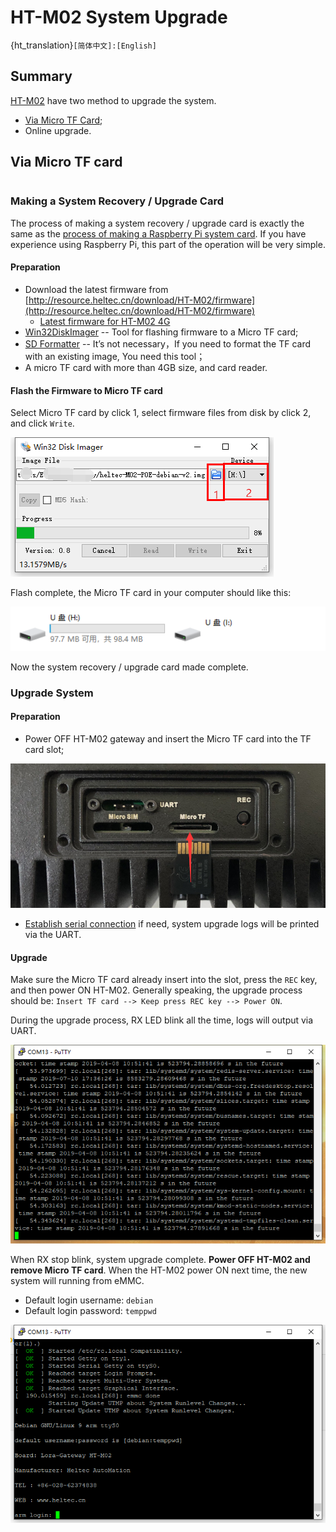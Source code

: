 # HT-M02 System Upgrade
{ht_translation}`[简体中文]:[English]`
## Summary

[HT-M02](https://heltec.org/project/ht-m02/) have two method to upgrade the system.

- [Via Micro TF Card](#via-micro-tf-card);
- Online upgrade.

## Via Micro TF card

``` Warning:: The power source for HT-M02 cannot be cut off during the upgrade process, or it may cause permanent damage to the HT-M02 gateway.

```

### Making a System Recovery / Upgrade Card

The process of making a system recovery / upgrade card is exactly the same as the [process of making a Raspberry Pi system card](https://projects.raspberrypi.org/en/projects/raspberry-pi-setting-up/2). If you have experience using Raspberry Pi, this part of the operation will be very simple.

#### Preparation

- Download the latest firmware from [http://resource.heltec.cn/download/HT-M02/firmware](http://resource.heltec.cn/download/HT-M02/firmware)
  - [Latest firmware for HT-M02 4G](https://resource.heltec.cn/download/HT-M02/firmware/heltec-M02-4G-debian-v2.img)
- [Win32DiskImager](http://resource.heltec.cn/download/tools/Win32DiskImager.zip) -- Tool for flashing firmware to a Micro TF card;
- [SD Formatter](http://resource.heltec.cn/download/tools/SD_Formatter.zip) -- It’s not necessary，If you need to format the TF card with an existing image, You need this tool；
- A micro TF card with more than 4GB size, and card reader.

#### Flash the Firmware to Micro TF card

Select Micro TF card by click 1, select  firmware files from disk by click 2, and click `Write`.

![](img/system_upgrade/01.png)

Flash complete, the Micro TF card in your computer should like this:

![](img/system_upgrade/02.png)

Now the system recovery / upgrade card made complete.

### Upgrade System

#### Preparation

- Power OFF HT-M02 gateway and insert the Micro TF card into the TF card slot;

![](img/system_upgrade/03.png)

- [Establish serial connection](https://heltec-automation-docs.readthedocs.io/en/latest/gateway/ht-m02/quick_start_poe.html#serial) if need, system upgrade logs will be printed via the UART.

#### Upgrade

Make sure the Micro TF card already insert into the slot, press the `REC` key, and then power ON HT-M02. Generally speaking, the upgrade process should be: `Insert TF card --> Keep press REC key --> Power ON`.

During the upgrade process, RX LED blink all the time, logs will output via UART.

![](img/system_upgrade/04.png)

When RX stop blink, system upgrade complete. **Power OFF HT-M02 and remove Micro TF card**. When the HT-M02 power ON next time, the new system will running from eMMC.

- Default login username: `debian`
- Default login password: `temppwd`

![](img/system_upgrade/05.png)

``` Tip:: Don&#39;t forget remove the Micro TF card, or the system will running from TF card automatically in the next powe ON, and the system will be upgrade again.

```

